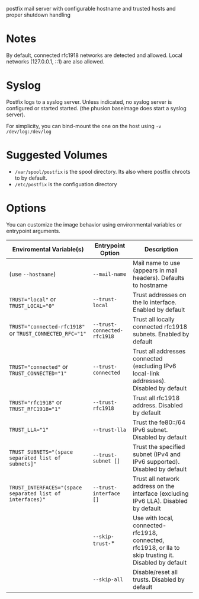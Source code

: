 
postfix mail server with configurable hostname and trusted hosts and proper
shutdown handling

Notes
===

By default, connected rfc1918 networks are detected and allowed. Local networks 
(127.0.0.1, ::1) are also allowed.

Syslog
===

Postfix logs to a syslog server. Unless indicated, no syslog server is configured
or started started. (the phusion baseimage does start a syslog server).

For simplicity, you can bind-mount the one on the host using `-v /dev/log:/dev/log`

Suggested Volumes
===

  * `/var/spool/postfix` is the spool directory. Its also where postfix chroots to by default.
  * `/etc/postfix` is the configuation directory
  
Options
===

You can customize the image behavior using environmental variables or entrypoint
arguments.

<table>
    <thead>
        <th>Enviromental Variable(s)</th>
        <th>Entrypoint Option</th>
        <th>Description</th>
    </thead>
    <tbody>
        <tr>
        	<td>(use <code>--hostname</code>)</td>
	        <td><code>--mail-name</code></td>
	        <td>Mail name to use (appears in mail headers). Defaults to hostname</td>
	    </tr>
        <tr>
        	<td><code>TRUST="local"</code> or <code>TRUST_LOCAL="0"</code></td>
	        <td><code>--trust-local</code></td>
	        <td>Trust addresses on the lo interface. Enabled by default</td>
	    </tr>
        <tr>
        	<td><code>TRUST="connected-rfc1918"</code> or <code>TRUST_CONNECTED_RFC="1"</code></td>
	        <td><code>--trust-connected-rfc1918</code></td>
	        <td>Trust all locally connected rfc1918 subnets. Enabled by default</td>
	    </tr>
        <tr>
        	<td><code>TRUST="connected"</code> or <code>TRUST_CONNECTED="1"</td>
	        <td><code>--trust-connected</code></td>
	        <td>Trust all addresses connected (excluding IPv6 local-link addresses). Disabled by default</td>
	    </tr>
        <tr>
        	<td><code>TRUST="rfc1918"</code> or <code>TRUST_RFC1918="1"</td>
	        <td><code>--trust-rfc1918</code></td>
	        <td>Trust all rfc1918 address. Disabled by default</td>
	    </tr>
        <tr>
        	<td><code>TRUST_LLA="1"</code></td>
	        <td><code>--trust-lla</code></td>
	        <td>Trust the fe80::/64 IPv6 subnet. Disabled by default</td>
	    </tr>
        <tr>
        	<td><code>TRUST_SUBNETS="(space separated list of subnets]"</code></td>
	        <td><code>--trust-subnet []</code></td>
	        <td>Trust the specified subnet (IPv4 and IPv6 supported). Disabled by default</td>
	    </tr>
        <tr>
        	<td><code>TRUST_INTERFACES="(space separated list of interfaces)"</code></td>
	        <td><code>--trust-interface []</code></td>
	        <td>Trust all network address on the interface (excluding IPv6 LLA). Disabled by default</td>
	    </tr>
        <tr>
        	<td></td>
	        <td><code>--skip-trust-</code>*</td>
	        <td>Use with local, connected-rfc1918, connected, rfc1918, or lla to skip trusting it. Disabled by default</td>
	    </tr>
        <tr>
        	<td></td>
	        <td><code>--skip-all</code></td>
	        <td>Disable/reset all trusts. Disabled by default</td>
	    </tr>
	</tbody>
</table>
